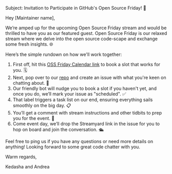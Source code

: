 Subject: Invitation to Participate in GitHub's Open Source Friday! 🚀

Hey [Maintainer name],

We’re amped up for the upcoming Open Source Friday stream and would be thrilled to have you as our featured guest. Open Source Friday is our relaxed stream where we delve into the open source code-scape and exchange some fresh insights. 🌐

Here’s the simple rundown on how we'll work together:

1. First off, hit this [OSS Friday Calendar link](https://calendar.google.com/calendar/u/0/appointments/schedules/AcZssZ38jS6kHbRp2IfqBPTBnmP_z5L3A0bCMKEpcFPTTS5uOkBWE0z_2SZ422BG3Y_g0Yz9AAnq-7KS) to book a slot that works for you. 🗓️
2. Next, pop over to our [repo](https://github.com/githubevents/open-source-friday/issues) and create an issue with what you're keen on chatting about. 📝
3. Our friendly bot will nudge you to book a slot if you haven't yet, and once you do, we’ll mark your issue as "scheduled". ✅
4. That label triggers a task list on our end, ensuring everything sails smoothly on the big day. 📋
5. You’ll get a comment with stream instructions and other tidbits to prep you for the event. 🎥
6. Come event day, we’ll drop the Streamyard link in the issue for you to hop on board and join the conversation. 🛳️

Feel free to ping us if you have any questions or need more details on anything! Looking forward to some great code chatter with you.

Warm regards,

Kedasha and Andrea
